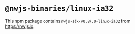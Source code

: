 # `@nwjs-binaries/linux-ia32`

This npm package contains `nwjs-sdk-v0.87.0-linux-ia32` from <https://nwjs.io>.
